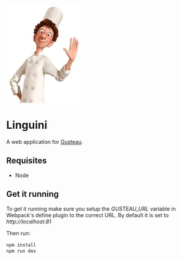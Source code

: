 ![Linguini](./docs/images/linguini.jpeg)
# Linguini

A web application for [Gusteau](https://github.com/andresblancomorales/gusteau).

## Requisites

* Node

## Get it running

To get it running make sure you setup the *GUSTEAU_URL* variable in Webpack's define plugin to the correct URL. By default it is set to *http://localhost:81*

Then run:
```bash
npm install
npm run dev
```